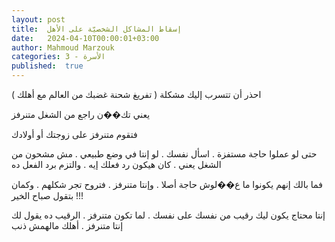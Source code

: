 ```yaml
---
layout: post
title:  إسقاط المشاكل الشخصيّة على الأهل
date:   2024-04-10T00:00:01+03:00
author: Mahmoud Marzouk
categories: 3 - الأسرة
published:  true
---
```

احذر أن تتسرب إليك مشكلة ( تفريغ شحنة غضبك من العالم مع
أهلك )

يعني تك��ن راجع من الشغل متنرفز

فتقوم متنرفز على زوجتك أو أولادك

حتى لو عملوا حاجة مستفزة . اسأل نفسك . لو إنتا في وضع طبيعي . مش مشحون
من الشغل يعني . كان هيكون رد فعلك إيه . والتزم برد الفعل ده

فما بالك إنهم يكونوا ما ع��لوش حاجة أصلا . وإنتا متنرفز . فتروح تجر
شكلهم . وكمان بتقول صباح الخير !!!

إنتا محتاج يكون ليك رقيب من نفسك على نفسك . لما تكون متنرفز . الرقيب ده
يقول لك إنتا متنرفز . أهلك مالهمش ذنب
